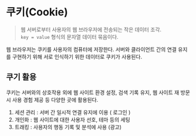 # 쿠키(Cookie)

> 웹 서버로부터 사용자의 웹 브라우저에 전송되는 작은 데이터 조각.  
> `key = value` 형식의 문자열 데이터 묶음이다. 


웹 브라우저는 쿠키를 사용자의 컴퓨터에 저장한다. 서버와 클라이언트 간의 연결 유지를 구현하기 위해 서로 인식하기 위한 데이터로 쿠키가 사용된다. 

<h2> 쿠기 활용 </h2> 
쿠키는 서버와의 상호작용 외에 웹 사이트 환경 설정, 검색 기록 유지, 웹 사이트 재 방문시 사용 경험 제공 등 다양한 곳에 활용된다. 

1. 세션 관리 : 서버 간 일시적 연결 유지에 이용 ( 로그인 )
2. 개인화 : 웹 사이트에 대한 사용자 선호, 테마 등의 세팅 
3. 트래킹 : 사용자의 행동 기록 및 분석에 사용 (광고)

